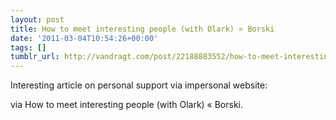 ```yaml
---
layout: post
title: How to meet interesting people (with Olark) « Borski
date: '2011-03-04T10:54:26+00:00'
tags: []
tumblr_url: http://vandragt.com/post/22188883552/how-to-meet-interesting-people-with-olark-borski
---
```

Interesting article on personal support via impersonal website:

via How to meet interesting people (with Olark) « Borski.
